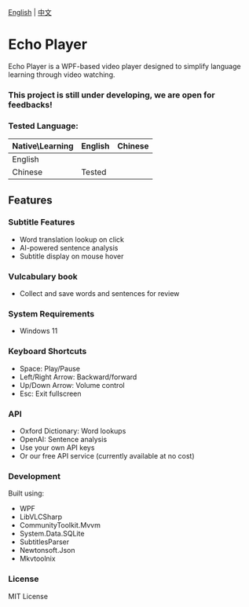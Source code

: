 [English](README.md) | [中文](README.zh.md) 

# Echo Player
Echo Player is a WPF-based video player designed to simplify language learning through video watching.

### This project is still under developing, we are open for feedbacks!

### Tested Language:
| Native\Learning  | English   | Chinese |
|:---------|------------|------------|
| English   |    |  |
| Chinese  | Tested|  |

## Features
### Subtitle Features
- Word translation lookup on click
- AI-powered sentence analysis
- Subtitle display on mouse hover

### Vulcabulary book
- Collect and save words and sentences for review

### System Requirements
- Windows 11

### Keyboard Shortcuts
- Space: Play/Pause
- Left/Right Arrow: Backward/forward
- Up/Down Arrow: Volume control
- Esc: Exit fullscreen

### API 
- Oxford Dictionary: Word lookups
- OpenAI: Sentence analysis
- Use your own API keys
- Or our free API service (currently available at no cost)

### Development
Built using:

- WPF 
- LibVLCSharp
- CommunityToolkit.Mvvm
- System.Data.SQLite
- SubtitlesParser
- Newtonsoft.Json
- Mkvtoolnix

### License
MIT License

